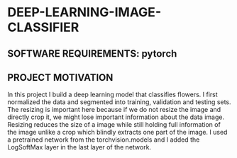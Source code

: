 # DEEP-LEARNING-IMAGE-CLASSIFIER

## SOFTWARE REQUIREMENTS: pytorch

## PROJECT MOTIVATION
In this project I build a deep learning model that classifies flowers.
I first normalized the data and segmented into training, validation and testing sets. The resizing is important here because if we do not resize the image and directly crop it, we might lose important information about the data image. Resizing reduces the size of a image while still holding full information of the image unlike a crop which blindly extracts one part of the image. I used a pretrained network from the torchvision.models and I added the LogSoftMax layer in the last layer of the network.
